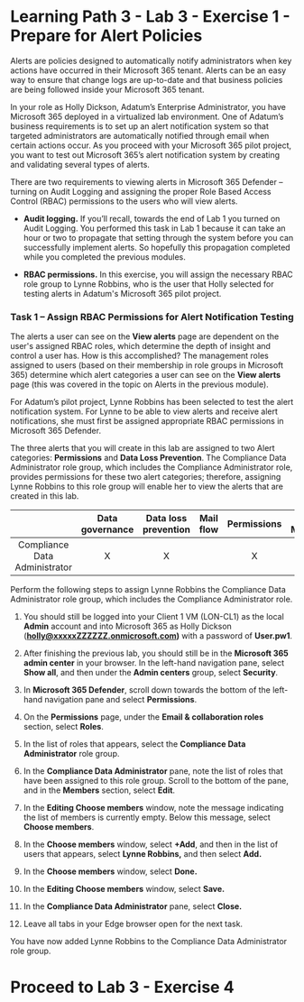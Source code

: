 # Learning Path 3 - Lab 3 - Exercise 1 - Prepare for Alert Policies

Alerts are policies designed to automatically notify administrators when key actions have occurred in their Microsoft 365 tenant. Alerts can be an easy way to ensure that change logs are up-to-date and that business policies are being followed inside your Microsoft 365 tenant.

In your role as Holly Dickson, Adatum’s Enterprise Administrator, you have Microsoft 365 deployed in a virtualized lab environment. One of Adatum’s business requirements is to set up an alert notification system so that targeted administrators are automatically notified through email when certain actions occur. As you proceed with your Microsoft 365 pilot project, you want to test out Microsoft 365’s alert notification system by creating and validating several types of alerts.

There are two requirements to viewing alerts in Microsoft 365 Defender – turning on Audit Logging and assigning the proper Role Based Access Control (RBAC) permissions to the users who will view alerts. 

- **Audit logging.** If you’ll recall, towards the end of Lab 1 you turned on Audit Logging. You performed this task in Lab 1 because it can take an hour or two to propagate that setting through the system before you can successfully implement alerts. So hopefully this propagation completed while you completed the previous modules.

- **RBAC permissions.** In this exercise, you will assign the necessary RBAC role group to Lynne Robbins, who is the user that Holly selected for testing alerts in Adatum's Microsoft 365 pilot project. 

### Task 1 – Assign RBAC Permissions for Alert Notification Testing

The alerts a user can see on the **View alerts** page are dependent on the user's assigned RBAC roles, which determine the depth of insight and control a user has. How is this accomplished? The management roles assigned to users (based on their membership in role groups in Microsoft 365) determine which alert categories a user can see on the **View alerts** page (this was covered in the topic on Alerts in the previous module). 

For Adatum’s pilot project, Lynne Robbins has been selected to test the alert notification system. For Lynne to be able to view alerts and receive alert notifications, she must first be assigned appropriate RBAC permissions in Microsoft 365 Defender.

The three alerts that you will create in this lab are assigned to two Alert categories: **Permissions** and **Data Loss Prevention**. The Compliance Data Administrator role group, which includes the Compliance Administrator role, provides permissions for these two alert categories; therefore, assigning Lynne Robbins to this role group will enable her to view the alerts that are created in this lab.


|                               | **Data governance** | **Data loss prevention** | **Mail flow** | **Permissions** | **Threat Management** | **Others** |
|:-------------------------------:|:---------------------:|:--------------------------:|:---------------:|:-----------------:|:-----------------------:|:------------:|
| Compliance Data Administrator | X                   | X                        |               | X               |                       | X          |

Perform the following steps to assign Lynne Robbins the Compliance Data Administrator role group, which includes the Compliance Administrator role.

1. You should still be logged into your Client 1 VM (LON-CL1) as the local **Admin** account and into Microsoft 365 as Holly Dickson (**holly@xxxxxZZZZZZ.onmicrosoft.com)** with a password of **User.pw1**. 

2. After finishing the previous lab, you should still be in the **Microsoft 365 admin center** in your browser. In the left-hand navigation pane, select **Show all**, and then under the **Admin centers** group, select **Security**.

3. In **Microsoft 365 Defender**, scroll down towards the bottom of the left-hand navigation pane and select **Permissions**.

4. On the **Permissions** page, under the **Email & collaboration roles** section, select **Roles**. 

5. In the list of roles that appears, select the **Compliance Data Administrator** role group. 

6. In the **Compliance Data Administrator** pane, note the list of roles that have been assigned to this role group. Scroll to the bottom of the pane, and in the **Members** section, select **Edit**. 

7. In the **Editing Choose members** window, note the message indicating the list of members is currently empty. Below this message, select **Choose members**. 

8. In the **Choose members** window, select **+Add**, and then in the list of users that appears, select **Lynne Robbins,** and then select **Add.**

9. In the **Choose members** window, select **Done.**

10. In the **Editing Choose members** window, select **Save.**

11. In the **Compliance Data Administrator** pane, select **Close.**

12. Leave all tabs in your Edge browser open for the next task.

You have now added Lynne Robbins to the Compliance Data Administrator role group.


# Proceed to Lab 3 - Exercise 4
